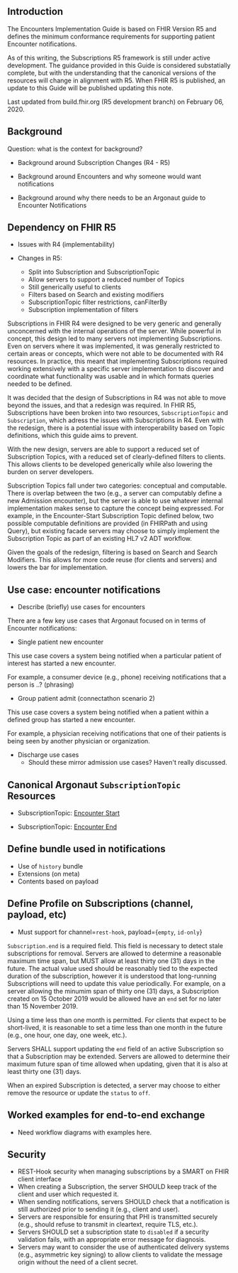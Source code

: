 ## Introduction

The Encounters Implementation Guide is based on FHIR Version R5 and defines the minimum
conformance requirements for supporting patient Encounter notifications.

As of this writing, the Subscriptions R5 framework is still under active development.  The 
guidance provided in this Guide is considered substatially complete, but with the 
understanding that the canonical versions of the resources will change in alignment with 
R5.  When FHIR R5 is published, an update to this Guide will be published updating this note.

Last updated from build.fhir.org (R5 development branch) on February 06, 2020.

## Background

Question: what is the context for background?

- Background around Subscription Changes (R4 - R5)

- Background around Encounters and why someone would want notifications

- Background around why there needs to be an Argonaut guide to Encounter Notifications

## Dependency on FHIR R5

- Issues with R4 (implementability)

- Changes in R5:
  - Split into Subscription and SubscriptionTopic
  - Allow servers to support a reduced number of Topics
  - Still generically useful to clients
  - Filters based on Search and existing modifiers
  - SubscriptionTopic filter restrictions, canFilterBy
  - Subscription implementation of filters

Subscriptions in FHIR R4 were designed to be very generic and generally unconcerned with
the internal operations of the server.  While powerful in concept, this design led to 
many servers not implementing Subscriptions.  Even on servers where it was implemented,
it was generally restricted to certain areas or concepts, which were not able to be 
documented with R4 resources.  In practice, this meant that implementing Subscriptions
required working extensively with a specific server implementation to discover and 
coordinate what functionality was usable and in which formats queries needed to be defined.

It was decided that the design of Subscriptions in R4 was not able to move beyond the
issues, and that a redesign was required.  In FHIR R5, Subscriptions have been broken into 
two resources, `SubscriptionTopic` and `Subscription`, which adress the issues with Subscriptions in 
R4.  Even with the redesign, there is a potential issue with interoperability based on
Topic definitions, which this guide aims to prevent.

With the new design, servers are able to support a reduced set of Subscription Topics, with a reduced
set of clearly-defined filters to clients.  This allows clients to be developed generically
while also lowering the burden on server developers.

Subscription Topics fall under two categories: conceptual and computable.  There is overlap between
the two (e.g., a server can computably define a new Admission encounter), but the server
is able to use whatever internal implementation makes sense to capture the concept being
expressed.  For example, in the Encounter-Start Subscription Topic defined below, two possible computable
definitions are provided (in FHIRPath and using Query), but existing facade servers may
choose to simply implement the Subscription Topic as part of an existing HL7 v2 ADT workflow.

Given the goals of the redesign, filtering is based on Search and Search Modifiers.  This
allows for more code reuse (for clients and servers) and lowers the bar for implementation.

## Use case: encounter notifications

- Describe (briefly) use cases for encounters

There are a few key use cases that Argonaut focused on in terms of Encounter notifications:

- Single patient new encounter

This use case covers a system being notified when a particular patient of interest
has started a new encounter.

For example, a consumer device (e.g., phone) receiving notifications that a person is ..? (phrasing)

- Group patient admit (connectathon scenario 2)

This use case covers a system being notified when a patient within a defined group
has started a new encounter.

For example, a physician receiving notifications that one of their patients is being seen
by another physician or organization.

- Discharge use cases
  - Should these mirror admission use cases?  Haven't really discussed.

## Canonical Argonaut `SubscriptionTopic` Resources

- SubscriptionTopic: [Encounter Start](canonical/subscriptiontopic-encounter-start.json)

- SubscriptionTopic: [Encounter End](canonical/subscriptiontopic-encounter-end.json)


## Define bundle used in notifications

- Use of `history` bundle
- Extensions (on meta)
- Contents based on payload

## Define Profile on Subscriptions (channel, payload, etc)

- Must support for channel=`rest-hook`, payload={`empty`, `id-only`}

`Subscription.end` is a required field.  This field is necessary to detect stale subscriptions for removal.  Servers are allowed to determine a reasonable maximum time span, but MUST allow at least thirty one (31) days in the future.  The actual value used should be reasonably tied to the expected duration of the subscription, however it is understood that long-running Subscriptions will need to update this value periodically.  For example, on a server allowing the minumim span of thirty one (31) days, a Subscription created on 15 October 2019 would be allowed have an `end` set for no later than 15 November 2019.

Using a time less than one month is permitted.  For clients that expect to be short-lived, it is reasonable to set a time less than one month in the future (e.g., one hour, one day, one week, etc.).

Servers SHALL support updating the `end` field of an active Subscription so that a Subscription may be extended.  Servers are allowed to determine their maximum future span of time allowed when updating, given that it is also at least thirty one (31) days.

When an expired Subscription is detected, a server may choose to either remove the resource or update the `status` to `off`.

## Worked examples for end-to-end exchange

- Need workflow diagrams with examples here.

## Security

- REST-Hook security when managing subscriptions by a SMART on FHIR client interface
- When creating a Subscription, the server SHOULD keep track of the client and user which requested it.
- When sending notifications, servers SHOULD check that a notification is still authorized prior to sending it (e.g., client and user).
- Servers are responsible for ensuring that PHI is transmitted securely (e.g., should refuse to transmit in cleartext, require TLS, etc.).
- Servers SHOULD set a subscription state to `disabled` if a security validation fails, with an appropriate error message for diagnosis.
- Servers may want to consider the use of authenticated delivery systems (e.g., asymmetric key signing) to allow clients to validate the message origin without the need of a client secret.